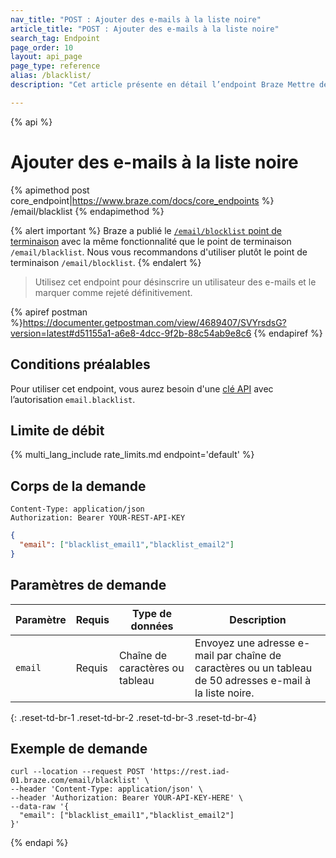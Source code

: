 ```yaml
---
nav_title: "POST : Ajouter des e-mails à la liste noire"
article_title: "POST : Ajouter des e-mails à la liste noire"
search_tag: Endpoint
page_order: 10
layout: api_page
page_type: reference
alias: /blacklist/
description: "Cet article présente en détail l’endpoint Braze Mettre des e-mails en liste noire."

---
```

{% api %}
# Ajouter des e-mails à la liste noire
{% apimethod post core_endpoint|https://www.braze.com/docs/core_endpoints %}
/email/blacklist
{% endapimethod %}

{% alert important %}
Braze a publié le [`/email/blocklist` point de terminaison]({{site.baseurl}}/api/endpoints/email/post_blocklist/) avec la même fonctionnalité que le point de terminaison `/email/blacklist`. Nous vous recommandons d'utiliser plutôt le point de terminaison `/email/blocklist`.
{% endalert %}

> Utilisez cet endpoint pour désinscrire un utilisateur des e-mails et le marquer comme rejeté définitivement.

{% apiref postman %}https://documenter.getpostman.com/view/4689407/SVYrsdsG?version=latest#d51155a1-a6e8-4dcc-9f2b-88c54ab9e8c6 {% endapiref %}

## Conditions préalables

Pour utiliser cet endpoint, vous aurez besoin d'une [clé API]({{site.baseurl}}/api/basics#rest-api-key/) avec l’autorisation `email.blacklist`.

## Limite de débit

{% multi_lang_include rate_limits.md endpoint='default' %}

## Corps de la demande

```
Content-Type: application/json
Authorization: Bearer YOUR-REST-API-KEY
```

```json
{
  "email": ["blacklist_email1","blacklist_email2"]
}
```

## Paramètres de demande

| Paramètre | Requis | Type de données | Description |
| -----------|----------| --------|------- |
| `email` | Requis | Chaîne de caractères ou tableau | Envoyez une adresse e-mail par chaîne de caractères ou un tableau de 50 adresses e-mail à la liste noire. |
{: .reset-td-br-1 .reset-td-br-2 .reset-td-br-3  .reset-td-br-4}

## Exemple de demande
```
curl --location --request POST 'https://rest.iad-01.braze.com/email/blacklist' \
--header 'Content-Type: application/json' \
--header 'Authorization: Bearer YOUR-API-KEY-HERE' \
--data-raw '{
  "email": ["blacklist_email1","blacklist_email2"]
}'
```

{% endapi %}


